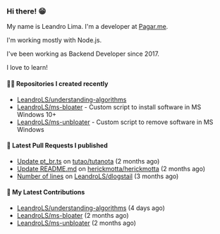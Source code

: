 ### Hi there! 😁 

My name is Leandro Lima. I'm a developer at [Pagar.me](https://pagar.me/).  

I'm working mostly with Node.js. 

I've been working as Backend Developer since 2017. 

I love to learn!  

#### 👨‍💻 Repositories I created recently
- [LeandroLS/understanding-algorithms](https://github.com/LeandroLS/understanding-algorithms)
- [LeandroLS/ms-bloater](https://github.com/LeandroLS/ms-bloater) - Custom script to install software in MS Windows 10&#43;
- [LeandroLS/ms-unbloater](https://github.com/LeandroLS/ms-unbloater) - Custom script to remove software in MS Windows

#### 🔨 Latest Pull Requests I published

- [Update pt_br.ts](https://github.com/tutao/tutanota/pull/4040) on [tutao/tutanota](https://github.com/tutao/tutanota) (2 months ago)
- [Update README.md](https://github.com/herickmotta/herickmotta/pull/1) on [herickmotta/herickmotta](https://github.com/herickmotta/herickmotta) (2 months ago)
- [Number of lines](https://github.com/LeandroLS/dlogstail/pull/3) on [LeandroLS/dlogstail](https://github.com/LeandroLS/dlogstail) (3 months ago)

#### :construction_worker: My Latest Contributions

- [LeandroLS/understanding-algorithms](https://github.com/LeandroLS/understanding-algorithms) (4 days ago)
- [LeandroLS/ms-bloater](https://github.com/LeandroLS/ms-bloater) (2 months ago)
- [LeandroLS/ms-unbloater](https://github.com/LeandroLS/ms-unbloater) (2 months ago)
